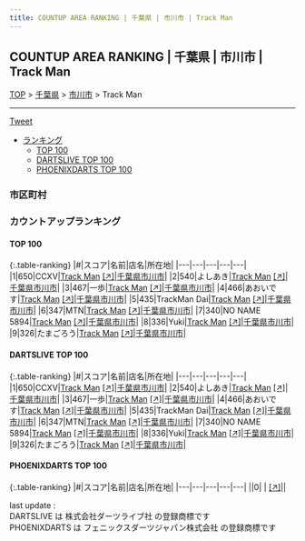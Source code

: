 ```yaml
---
title: COUNTUP AREA RANKING | 千葉県 | 市川市 | Track Man
---
```

## COUNTUP AREA RANKING | 千葉県 | 市川市 | Track Man

[TOP](/darts/rank/) > [千葉県](/darts/rank/千葉県/) > [市川市](/darts/rank/千葉県/市川市/) > Track Man

___

<a href="https://twitter.com/share?ref_src=twsrc%5Etfw" data-text="COUNTUP AREA RANKING | 千葉県市川市Track Man" class="twitter-share-button" data-hashtags="DARTSLIVE,PHOENIXDARTS,darts,ダーツ" data-show-count="false">Tweet</a>

* [ランキング](#カウントアップランキング)
    * [TOP 100](#top-100)
    * [DARTSLIVE TOP 100](#dartslive-top-100)
    * [PHOENIXDARTS TOP 100](#phoenixdarts-top-100)

### 市区町村

<ul>

</ul>

### カウントアップランキング

#### TOP 100



{:.table-ranking}
|#|スコア|名前|店名|所在地|
|---|---|---|---|---|
|1|650|<span class="rank-name-dl">CCXV</span>|<a href="/darts/rank/shops/1f28fde320544faf774c926eb736cb5a.html">Track Man</a> <a href="https://search.dartslive.com/jp/shop/1f28fde320544faf774c926eb736cb5a">[↗]</a>|<a href="/darts/rank/千葉県/市川市">千葉県市川市</a>|
|2|540|<span class="rank-name-dl">よしあき</span>|<a href="/darts/rank/shops/1f28fde320544faf774c926eb736cb5a.html">Track Man</a> <a href="https://search.dartslive.com/jp/shop/1f28fde320544faf774c926eb736cb5a">[↗]</a>|<a href="/darts/rank/千葉県/市川市">千葉県市川市</a>|
|3|467|<span class="rank-name-dl">一歩</span>|<a href="/darts/rank/shops/1f28fde320544faf774c926eb736cb5a.html">Track Man</a> <a href="https://search.dartslive.com/jp/shop/1f28fde320544faf774c926eb736cb5a">[↗]</a>|<a href="/darts/rank/千葉県/市川市">千葉県市川市</a>|
|4|466|<span class="rank-name-dl">あおいです</span>|<a href="/darts/rank/shops/1f28fde320544faf774c926eb736cb5a.html">Track Man</a> <a href="https://search.dartslive.com/jp/shop/1f28fde320544faf774c926eb736cb5a">[↗]</a>|<a href="/darts/rank/千葉県/市川市">千葉県市川市</a>|
|5|435|<span class="rank-name-dl">TrackMan Dai</span>|<a href="/darts/rank/shops/1f28fde320544faf774c926eb736cb5a.html">Track Man</a> <a href="https://search.dartslive.com/jp/shop/1f28fde320544faf774c926eb736cb5a">[↗]</a>|<a href="/darts/rank/千葉県/市川市">千葉県市川市</a>|
|6|347|<span class="rank-name-dl">MTN</span>|<a href="/darts/rank/shops/1f28fde320544faf774c926eb736cb5a.html">Track Man</a> <a href="https://search.dartslive.com/jp/shop/1f28fde320544faf774c926eb736cb5a">[↗]</a>|<a href="/darts/rank/千葉県/市川市">千葉県市川市</a>|
|7|340|<span class="rank-name-dl">NO NAME 5894</span>|<a href="/darts/rank/shops/1f28fde320544faf774c926eb736cb5a.html">Track Man</a> <a href="https://search.dartslive.com/jp/shop/1f28fde320544faf774c926eb736cb5a">[↗]</a>|<a href="/darts/rank/千葉県/市川市">千葉県市川市</a>|
|8|336|<span class="rank-name-dl">Yuki</span>|<a href="/darts/rank/shops/1f28fde320544faf774c926eb736cb5a.html">Track Man</a> <a href="https://search.dartslive.com/jp/shop/1f28fde320544faf774c926eb736cb5a">[↗]</a>|<a href="/darts/rank/千葉県/市川市">千葉県市川市</a>|
|9|326|<span class="rank-name-dl">たまごろう</span>|<a href="/darts/rank/shops/1f28fde320544faf774c926eb736cb5a.html">Track Man</a> <a href="https://search.dartslive.com/jp/shop/1f28fde320544faf774c926eb736cb5a">[↗]</a>|<a href="/darts/rank/千葉県/市川市">千葉県市川市</a>|


#### DARTSLIVE TOP 100



{:.table-ranking}
|#|スコア|名前|店名|所在地|
|---|---|---|---|---|
|1|650|<span class="rank-name-dl">CCXV</span>|<a href="/darts/rank/shops/1f28fde320544faf774c926eb736cb5a.html">Track Man</a> <a href="https://search.dartslive.com/jp/shop/1f28fde320544faf774c926eb736cb5a">[↗]</a>|<a href="/darts/rank/千葉県/市川市">千葉県市川市</a>|
|2|540|<span class="rank-name-dl">よしあき</span>|<a href="/darts/rank/shops/1f28fde320544faf774c926eb736cb5a.html">Track Man</a> <a href="https://search.dartslive.com/jp/shop/1f28fde320544faf774c926eb736cb5a">[↗]</a>|<a href="/darts/rank/千葉県/市川市">千葉県市川市</a>|
|3|467|<span class="rank-name-dl">一歩</span>|<a href="/darts/rank/shops/1f28fde320544faf774c926eb736cb5a.html">Track Man</a> <a href="https://search.dartslive.com/jp/shop/1f28fde320544faf774c926eb736cb5a">[↗]</a>|<a href="/darts/rank/千葉県/市川市">千葉県市川市</a>|
|4|466|<span class="rank-name-dl">あおいです</span>|<a href="/darts/rank/shops/1f28fde320544faf774c926eb736cb5a.html">Track Man</a> <a href="https://search.dartslive.com/jp/shop/1f28fde320544faf774c926eb736cb5a">[↗]</a>|<a href="/darts/rank/千葉県/市川市">千葉県市川市</a>|
|5|435|<span class="rank-name-dl">TrackMan Dai</span>|<a href="/darts/rank/shops/1f28fde320544faf774c926eb736cb5a.html">Track Man</a> <a href="https://search.dartslive.com/jp/shop/1f28fde320544faf774c926eb736cb5a">[↗]</a>|<a href="/darts/rank/千葉県/市川市">千葉県市川市</a>|
|6|347|<span class="rank-name-dl">MTN</span>|<a href="/darts/rank/shops/1f28fde320544faf774c926eb736cb5a.html">Track Man</a> <a href="https://search.dartslive.com/jp/shop/1f28fde320544faf774c926eb736cb5a">[↗]</a>|<a href="/darts/rank/千葉県/市川市">千葉県市川市</a>|
|7|340|<span class="rank-name-dl">NO NAME 5894</span>|<a href="/darts/rank/shops/1f28fde320544faf774c926eb736cb5a.html">Track Man</a> <a href="https://search.dartslive.com/jp/shop/1f28fde320544faf774c926eb736cb5a">[↗]</a>|<a href="/darts/rank/千葉県/市川市">千葉県市川市</a>|
|8|336|<span class="rank-name-dl">Yuki</span>|<a href="/darts/rank/shops/1f28fde320544faf774c926eb736cb5a.html">Track Man</a> <a href="https://search.dartslive.com/jp/shop/1f28fde320544faf774c926eb736cb5a">[↗]</a>|<a href="/darts/rank/千葉県/市川市">千葉県市川市</a>|
|9|326|<span class="rank-name-dl">たまごろう</span>|<a href="/darts/rank/shops/1f28fde320544faf774c926eb736cb5a.html">Track Man</a> <a href="https://search.dartslive.com/jp/shop/1f28fde320544faf774c926eb736cb5a">[↗]</a>|<a href="/darts/rank/千葉県/市川市">千葉県市川市</a>|


#### PHOENIXDARTS TOP 100



{:.table-ranking}
|#|スコア|名前|店名|所在地|
|---|---|---|---|---|
||0|<span class="rank-name-dl"> </span>|<a href="/darts/rank/shops/.html"></a> <a href="">[↗]</a>|<a href="/darts/rank//"></a>|


<div class="footer border-top border-gray-light mt-5 pt-3 text-right text-gray">
    last update : <span style="font-weight: italic" id="foot_last_modified"></span><br />
    DARTSLIVE は 株式会社ダーツライブ社 の登録商標です<br />
    PHOENIXDARTS は フェニックスダーツジャパン株式会社 の登録商標です<br />
</div>

<script src="https://cdnjs.cloudflare.com/ajax/libs/jquery.tablesorter/2.31.3/js/jquery.tablesorter.min.js" integrity="sha512-qzgd5cYSZcosqpzpn7zF2ZId8f/8CHmFKZ8j7mU4OUXTNRd5g+ZHBPsgKEwoqxCtdQvExE5LprwwPAgoicguNg==" crossorigin="anonymous" referrerpolicy="no-referrer"></script>
<link rel="stylesheet" href="https://cdnjs.cloudflare.com/ajax/libs/jquery.tablesorter/2.31.3/css/theme.default.min.css" integrity="sha512-wghhOJkjQX0Lh3NSWvNKeZ0ZpNn+SPVXX1Qyc9OCaogADktxrBiBdKGDoqVUOyhStvMBmJQ8ZdMHiR3wuEq8+w==" crossorigin="anonymous" referrerpolicy="no-referrer" />
<script>
$(function() {
    $(".table-ranking").tablesorter({sortList:[[0, 0]]});
    $("#foot_last_modified").text(formatDate(new Date(document.lastModified), 'yyyy-MM-dd HH:mm:ss'));
});
</script>

<script async src="https://platform.twitter.com/widgets.js" charset="utf-8"></script>